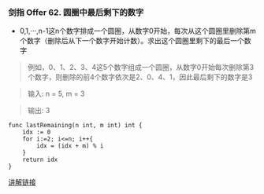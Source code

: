 ### 剑指 Offer 62. 圆圈中最后剩下的数字

* 0,1,···,n-1这n个数字排成一个圆圈，从数字0开始，每次从这个圆圈里删除第m个数字（删除后从下一个数字开始计数）。求出这个圆圈里剩下的最后一个数字

> 例如，0、1、2、3、4这5个数字组成一个圆圈，从数字0开始每次删除第3个数字，则删除的前4个数字依次是2、0、4、1，因此最后剩下的数字是3

> 输入: n = 5, m = 3

> 输出: 3

```
func lastRemaining(n int, m int) int {
    idx := 0
    for i:=2; i<=n; i++{
        idx = (idx + m) % i
    }
    return idx
}
```

[讲解链接](https://leetcode-cn.com/problems/yuan-quan-zhong-zui-hou-sheng-xia-de-shu-zi-lcof/solution/chang-ren-si-kao-fang-shi-kan-kan-shi-fo-w21c/)
